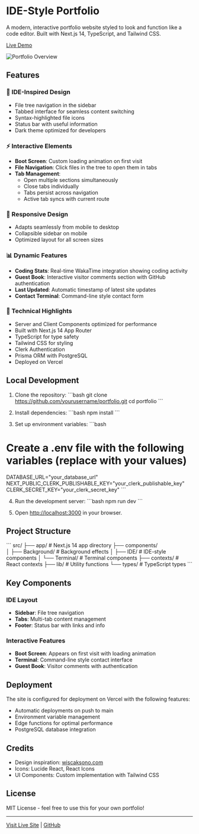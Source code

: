 # IDE-Style Portfolio

A modern, interactive portfolio website styled to look and function like a code editor. Built with Next.js 14, TypeScript, and Tailwind CSS.

[Live Demo](https://patrickcarter.dev)

![Portfolio Overview](placeholder-for-main-screenshot.png)

## Features

### 🎨 IDE-Inspired Design

- File tree navigation in the sidebar
- Tabbed interface for seamless content switching
- Syntax-highlighted file icons
- Status bar with useful information
- Dark theme optimized for developers

### ⚡ Interactive Elements

- **Boot Screen**: Custom loading animation on first visit
- **File Navigation**: Click files in the tree to open them in tabs
- **Tab Management**:
  - Open multiple sections simultaneously
  - Close tabs individually
  - Tabs persist across navigation
  - Active tab syncs with current route

### 📱 Responsive Design

- Adapts seamlessly from mobile to desktop
- Collapsible sidebar on mobile
- Optimized layout for all screen sizes

### 📊 Dynamic Features

- **Coding Stats**: Real-time WakaTime integration showing coding activity
- **Guest Book**: Interactive visitor comments section with GitHub authentication
- **Last Updated**: Automatic timestamp of latest site updates
- **Contact Terminal**: Command-line style contact form

### 🔧 Technical Highlights

- Server and Client Components optimized for performance
- Built with Next.js 14 App Router
- TypeScript for type safety
- Tailwind CSS for styling
- Clerk Authentication
- Prisma ORM with PostgreSQL
- Deployed on Vercel

## Local Development

1. Clone the repository:
   \`\`\`bash
   git clone https://github.com/yourusername/portfolio.git
   cd portfolio
   \`\`\`

2. Install dependencies:
   \`\`\`bash
   npm install
   \`\`\`

3. Set up environment variables:
   \`\`\`bash

# Create a .env file with the following variables (replace with your values)

DATABASE_URL="your_database_url"
NEXT_PUBLIC_CLERK_PUBLISHABLE_KEY="your_clerk_publishable_key"
CLERK_SECRET_KEY="your_clerk_secret_key"
\`\`\`

4. Run the development server:
   \`\`\`bash
   npm run dev
   \`\`\`

5. Open [http://localhost:3000](http://localhost:3000) in your browser.

## Project Structure

\`\`\`
src/
├── app/ # Next.js 14 app directory
├── components/  
│ ├── Background/ # Background effects
│ ├── IDE/ # IDE-style components
│ └── Terminal/ # Terminal components
├── contexts/ # React contexts
├── lib/ # Utility functions
└── types/ # TypeScript types
\`\`\`

## Key Components

### IDE Layout

- **Sidebar**: File tree navigation
- **Tabs**: Multi-tab content management
- **Footer**: Status bar with links and info

### Interactive Features

- **Boot Screen**: Appears on first visit with loading animation
- **Terminal**: Command-line style contact interface
- **Guest Book**: Visitor comments with authentication

## Deployment

The site is configured for deployment on Vercel with the following features:

- Automatic deployments on push to main
- Environment variable management
- Edge functions for optimal performance
- PostgreSQL database integration

## Credits

- Design inspiration: [wiscaksono.com](https://wiscaksono.com/)
- Icons: Lucide React, React Icons
- UI Components: Custom implementation with Tailwind CSS

## License

MIT License - feel free to use this for your own portfolio!

---

[Visit Live Site](https://patrickcarter.dev) | [GitHub](https://github.com/xCarter93)
